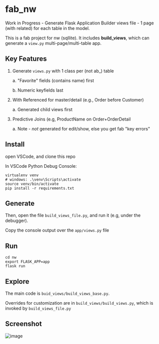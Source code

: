 # fab_nw
Work in Progress - Generate Flask Application Builder views file - 1 page (with related) for each table in the model.

This is a fab project for nw (sqllite).  It includes __build_views__, which can generate a `view.py` multi-page/multi-table app.


## Key Features

1. Generate `views.py` with 1 class per (not ab_) table

    a. "Favorite" fields (contains name) first

    b. Numeric keyfields last

2. With Referenced for master/detail (e.g., Order before Customer)

    a. Generated child views first

3. Predictive Joins (e.g, ProductName on Order+OrderDetail

    a. Note - *not* generated for edit/show, else you get fab "key errors"



## Install

open VSCode, and clone this repo

In VSCode Python Debug Console:

```
virtualenv venv
# windows: .\venv\Scripts\activate
source venv/bin/activate
pip install -r requirements.txt
```



## Generate

Then, open the file `build_views_file.py`, and run it (e.g, under the debugger).

Copy the console output over the `app/views.py` file


## Run
```
cd nw
export FLASK_APP=app
flask run
```



## Explore

The main code is `buid_views/build_views_base.py`.

Overrides for customization are in `build_views/build_views.py`, which is invoked by `build_views_file.py`

## Screenshot
    
![image](https://drive.google.com/uc?export=view&id=1Q3cG-4rQ6Q6RdZppvkrQzCDhDYHnk-F6)
